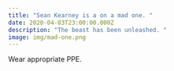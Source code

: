 ```yaml
---
title: "Sean Kearney is a on a mad one. "
date: 2020-04-03T23:00:00.000Z
description: "The beast has been unleashed. "
image: img/mad-one.png
---
```

Wear appropriate PPE.